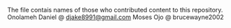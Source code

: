 The file contais names of those who contributed content to this repository.
Onolameh Daniel @ djake8991@gmail.com
Moses Ojo @ brucewayne2002
